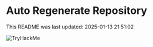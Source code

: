 # Auto Regenerate Repository

This README was last updated: 2025-01-13 21:51:02

 ![TryHackMe](https://tryhackme.com/badge/533634)
